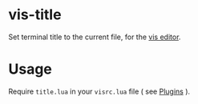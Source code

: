 # vis-title
Set terminal title to the current file, for the [vis editor](https://github.com/martanne/vis).

# Usage
Require  `title.lua` in your `visrc.lua` file ( see [Plugins](https://github.com/martanne/vis/wiki/Plugins) ).
